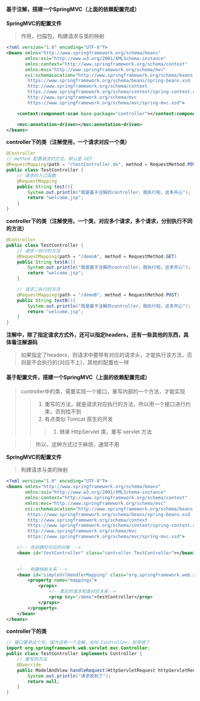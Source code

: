 


#### 基于注解，搭建一个SpringMVC（上面的依赖配置完成）
**SpringMVC的配置文件**
> 作用，扫描包，构建请求与类的映射
```xml
<?xml version="1.0" encoding="UTF-8"?>
<beans xmlns="http://www.springframework.org/schema/beans"
       xmlns:xsi="http://www.w3.org/2001/XMLSchema-instance"
       xmlns:context="http://www.springframework.org/schema/context"
       xmlns:mvc="http://www.springframework.org/schema/mvc"
       xsi:schemaLocation="http://www.springframework.org/schema/beans
        https://www.springframework.org/schema/beans/spring-beans.xsd
        http://www.springframework.org/schema/context
        https://www.springframework.org/schema/context/spring-context.xsd
        http://www.springframework.org/schema/mvc
        https://www.springframework.org/schema/mvc/spring-mvc.xsd">

    <context:component-scan base-package="controller"></context:component-scan>

    <mvc:annotation-driven></mvc:annotation-driven>
</beans>
```


**controller下的类（注解使用，一个请求对应一个类）**
```java
@Controller
// method 配置请求的方式，默认是 GET 
@RequestMapping(path = "/testController.do", method = RequestMethod.POST)
public class TestController {
    // 请求的入口函数
    @RequestMapping
    public String test(){
        System.out.println("我是基于注解的controller，我执行啦，这多开心");
        return "welcome.jsp";
    }
}
```


**controller下的类（注解使用，一个类，对应多个请求，多个请求，分别执行不同的方法）**
```java
@Controller
public class TestController {
    // 请求一执行的方法
    @RequestMapping(path = "/demoA", method = RequestMethod.GET)
    public String testA(){
        System.out.println("我是基于注解的controller，我执行啦，这多开心");
        return "welcome.jsp";
    }

    // 请求二执行的方法
    @RequestMapping(path = "/demoB", method = RequestMethod.POST)
    public String testB(){
        System.out.println("我是基于注解的controller，我执行啦，这多开心");
        return "welcome.jsp";
    }
}
```

**注解中，除了指定请求方式外，还可以指定headers，还有一些其他的东西，具体看注解源码**
> 如果指定了headers，则请求中要带有对应的请求头，才能执行该方法，否则是不会执行的(对应不上)，其他的配置也一样




#### 基于配置文件，搭建一个SpringMVC（上面的依赖配置完成）
> controller中的类，需要实现一个接口，重写内部的一个方法，才能实现
>> 1. 重写的方法，就是请求对应执行的方法，所以用一个接口进行约束，否则找不到
>> 2. 有点类似 Tomcat 原生的开发
>>> 1. 继承 HttpServlet 类，重写 servlet 方法

>> 所以，这种方式过于麻烦，通常不用




**SpringMVC的配置文件**
> 构建请求与类的映射
```xml
<?xml version="1.0" encoding="UTF-8"?>
<beans xmlns="http://www.springframework.org/schema/beans"
       xmlns:xsi="http://www.w3.org/2001/XMLSchema-instance"
       xmlns:context="http://www.springframework.org/schema/context"
       xmlns:mvc="http://www.springframework.org/schema/mvc"
       xsi:schemaLocation="http://www.springframework.org/schema/beans
        https://www.springframework.org/schema/beans/spring-beans.xsd
        http://www.springframework.org/schema/context
        https://www.springframework.org/schema/context/spring-context.xsd
        http://www.springframework.org/schema/mvc
        https://www.springframework.org/schema/mvc/spring-mvc.xsd">

    <!-- 先创建好对应的对象 -->
    <bean id="testController" class="controller.TestController"></bean>
    

    <!-- 构建映射关系 -->
    <bean id="simpleUrlHandlerMapping" class="org.springframework.web.servlet.handler.SimpleUrlHandlerMapping">
        <property name="mappings">
            <props>
                <!--真实的请求和类对应关系-->
                <prop key="/demo">testController</prop>
            </props>
        </property>
    </bean>
</beans>
```


**controller下的类**
```java
// 接口要导这个包，因为还有一个注解，也叫 Controller，别导错了
import org.springframework.web.servlet.mvc.Controller;
public class TestController implements Controller {
    // 重写的方法
    @Override
    public ModelAndView handleRequest(HttpServletRequest httpServletRequest, HttpServletResponse httpServletResponse) throws Exception {
        System.out.println("请求收到了");
        return null;
    }
}
```



